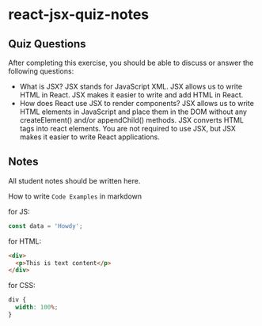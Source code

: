 # react-jsx-quiz-notes

## Quiz Questions

After completing this exercise, you should be able to discuss or answer the following questions:

- What is JSX?
  JSX stands for JavaScript XML. JSX allows us to write HTML in React. JSX makes it easier to write and add HTML in React.
- How does React use JSX to render components?
  JSX allows us to write HTML elements in JavaScript and place them in the DOM without any createElement() and/or appendChild() methods. JSX converts HTML tags into react elements. You are not required to use JSX, but JSX makes it easier to write React applications.

## Notes

All student notes should be written here.

How to write `Code Examples` in markdown

for JS:

```javascript
const data = 'Howdy';
```

for HTML:

```html
<div>
  <p>This is text content</p>
</div>
```

for CSS:

```css
div {
  width: 100%;
}
```

